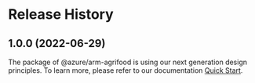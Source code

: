 # Release History
    
## 1.0.0 (2022-06-29)

The package of @azure/arm-agrifood is using our next generation design principles. To learn more, please refer to our documentation [Quick Start](https://aka.ms/js-track2-quickstart).
